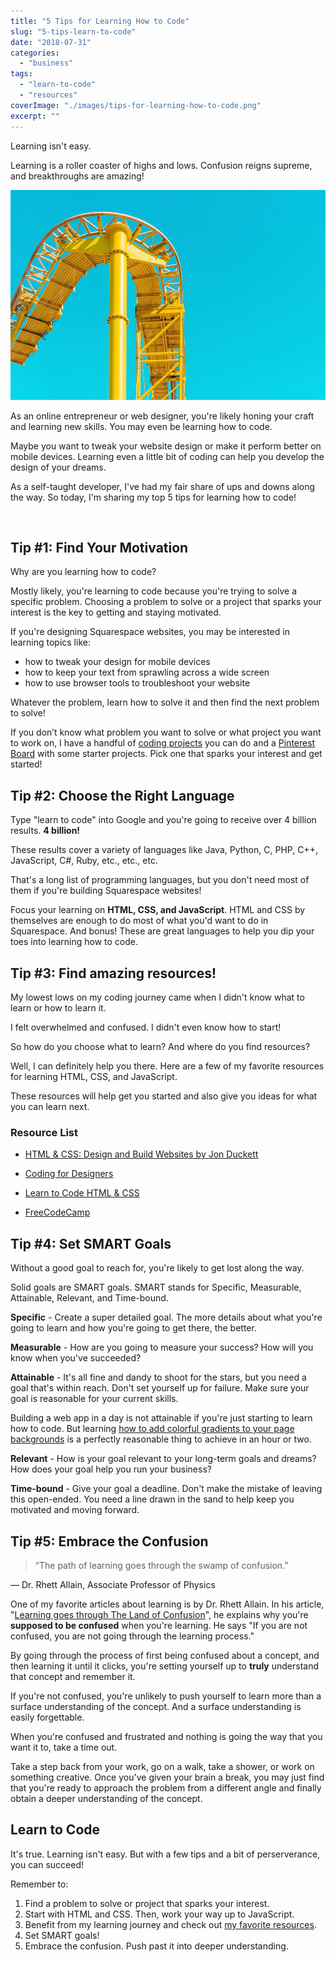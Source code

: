 ```yaml
---
title: "5 Tips for Learning How to Code"
slug: "5-tips-learn-to-code"
date: "2018-07-31"
categories: 
  - "business"
tags: 
  - "learn-to-code"
  - "resources"
coverImage: "./images/tips-for-learning-how-to-code.png"
excerpt: ""
---
```


Learning isn't easy.

Learning is a roller coaster of highs and lows. Confusion reigns supreme, and breakthroughs are amazing!

![ A bright and cheery yellow roller coaster track set against the bright blue sky. ](./images/roller-coaster.jpg)

As an online entrepreneur or web designer, you're likely honing your craft and learning new skills. You may even be learning how to code.

Maybe you want to tweak your website design or make it perform better on mobile devices. Learning even a little bit of coding can help you develop the design of your dreams.

As a self-taught developer, I've had my fair share of ups and downs along the way. So today, I'm sharing my top 5 tips for learning how to code!


 

## Tip #1: Find Your Motivation

Why are you learning how to code?

Mostly likely, you're learning to code because you're trying to solve a specific problem. Choosing a problem to solve or a project that sparks your interest is the key to getting and staying motivated.

If you're designing Squarespace websites, you may be interested in learning topics like:

- how to tweak your design for mobile devices
- how to keep your text from sprawling across a wide screen
- how to use browser tools to troubleshoot your website

Whatever the problem, learn how to solve it and then find the next problem to solve!

If you don’t know what problem you want to solve or what project you want to work on, I have a handful of [coding projects](https://heathertovey.com/blog/?tag=code+snippets) you can do and a [Pinterest Board](https://www.pinterest.ca/heather_tovey/coding-snippets/) with some starter projects. Pick one that sparks your interest and get started!

## Tip #2: Choose the Right Language

Type "learn to code" into Google and you're going to receive over 4 billion results. **4 billion!**

These results cover a variety of languages like Java, Python, C, PHP, C++, JavaScript, C#, Ruby, etc., etc., etc.

That's a long list of programming languages, but you don't need most of them if you're building Squarespace websites!

Focus your learning on **HTML, CSS, and JavaScript**. HTML and CSS by themselves are enough to do most of what you'd want to do in Squarespace. And bonus! These are great languages to help you dip your toes into learning how to code.

## Tip #3: Find amazing resources!

My lowest lows on my coding journey came when I didn't know what to learn or how to learn it.

I felt overwhelmed and confused. I didn't even know how to start!

So how do you choose what to learn? And where do you find resources?

Well, I can definitely help you there. Here are a few of my favorite resources for learning HTML, CSS, and JavaScript.

These resources will help get you started and also give you ideas for what you can learn next.

### Resource List

- [HTML & CSS: Design and Build Websites by Jon Duckett](http://www.htmlandcssbook.com/)
    
- [Coding for Designers](https://www.thegymnasium.com/courses/GYM/100/0/about)
    
- [Learn to Code HTML & CSS](https://learn.shayhowe.com/html-css/)
    
- [FreeCodeCamp](https://www.freecodecamp.org/)
    

## Tip #4: Set SMART Goals

Without a good goal to reach for, you're likely to get lost along the way.

Solid goals are SMART goals. SMART stands for Specific, Measurable, Attainable, Relevant, and Time-bound.

**Specific** \- Create a super detailed goal. The more details about what you're going to learn and how you're going to get there, the better.

**Measurable** \- How are you going to measure your success? How will you know when you've succeeded?

**Attainable** \- It's all fine and dandy to shoot for the stars, but you need a goal that's within reach. Don't set yourself up for failure. Make sure your goal is reasonable for your current skills.

Building a web app in a day is not attainable if you're just starting to learn how to code. But learning [how to add colorful gradients to your page backgrounds](https://heathertovey.com/blog/gradient-backgrounds) is a perfectly reasonable thing to achieve in an hour or two.

**Relevant** \- How is your goal relevant to your long-term goals and dreams? How does your goal help you run your business?

**Time-bound** - Give your goal a deadline. Don't make the mistake of leaving this open-ended. You need a line drawn in the sand to help keep you motivated and moving forward.

## Tip #5: Embrace the Confusion

> “The path of learning goes through the swamp of confusion.”

— Dr. Rhett Allain, Associate Professor of Physics

One of my favorite articles about learning is by Dr. Rhett Allain. In his article, "[Learning goes through The Land of Confusion](https://www.wired.com/2010/02/learning-goes-through-the-land-of-confusion/)", he explains why you're **supposed to be confused** when you're learning. He says "If you are not confused, you are not going through the learning process."

By going through the process of first being confused about a concept, and then learning it until it clicks, you're setting yourself up to **truly** understand that concept and remember it.

If you're not confused, you're unlikely to push yourself to learn more than a surface understanding of the concept. And a surface understanding is easily forgettable.

When you're confused and frustrated and nothing is going the way that you want it to, take a time out.

Take a step back from your work, go on a walk, take a shower, or work on something creative. Once you've given your brain a break, you may just find that you're ready to approach the problem from a different angle and finally obtain a deeper understanding of the concept.

## Learn to Code

It's true. Learning isn't easy. But with a few tips and a bit of perserverance, you can succeed!

Remember to:

1. Find a problem to solve or project that sparks your interest.
2. Start with HTML and CSS. Then, work your way up to JavaScript.
3. Benefit from my learning journey and check out [my favorite resources](#tip3).
4. Set SMART goals!
5. Embrace the confusion. Push past it into deeper understanding.